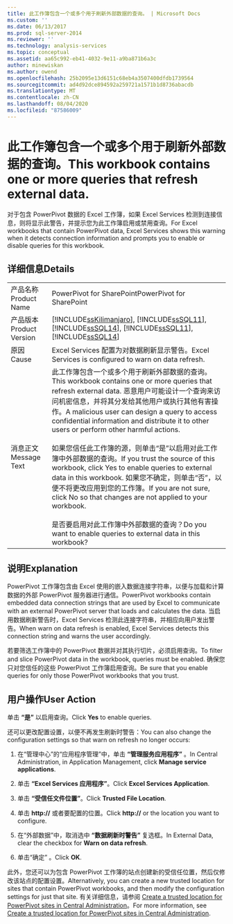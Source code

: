 ```yaml
---
title: 此工作簿包含一个或多个用于刷新外部数据的查询。 | Microsoft Docs
ms.custom: ''
ms.date: 06/13/2017
ms.prod: sql-server-2014
ms.reviewer: ''
ms.technology: analysis-services
ms.topic: conceptual
ms.assetid: aa65c992-eb41-4032-9e11-a9ba871b6a3c
author: minewiskan
ms.author: owend
ms.openlocfilehash: 25b2095e13d6151c68eb4a3507400dfdb1739564
ms.sourcegitcommit: ad4d92dce894592a259721a1571b1d8736abacdb
ms.translationtype: MT
ms.contentlocale: zh-CN
ms.lasthandoff: 08/04/2020
ms.locfileid: "87586009"
---
```

# <a name="this-workbook-contains-one-or-more-queries-that-refresh-external-data"></a><span data-ttu-id="184dc-103">此工作簿包含一个或多个用于刷新外部数据的查询。</span><span class="sxs-lookup"><span data-stu-id="184dc-103">This workbook contains one or more queries that refresh external data.</span></span>
  <span data-ttu-id="184dc-104">对于包含 PowerPivot 数据的 Excel 工作簿，如果 Excel Services 检测到连接信息，则将显示此警告，并提示您为此工作簿启用或禁用查询。</span><span class="sxs-lookup"><span data-stu-id="184dc-104">For Excel workbooks that contain PowerPivot data, Excel Services shows this warning when it detects connection information and prompts you to enable or disable queries for this workbook.</span></span>  
  
## <a name="details"></a><span data-ttu-id="184dc-105">详细信息</span><span class="sxs-lookup"><span data-stu-id="184dc-105">Details</span></span>  
  
|||  
|-|-|  
|<span data-ttu-id="184dc-106">产品名称</span><span class="sxs-lookup"><span data-stu-id="184dc-106">Product Name</span></span>|<span data-ttu-id="184dc-107">PowerPivot for SharePoint</span><span class="sxs-lookup"><span data-stu-id="184dc-107">PowerPivot for SharePoint</span></span>|  
|<span data-ttu-id="184dc-108">产品版本</span><span class="sxs-lookup"><span data-stu-id="184dc-108">Product Version</span></span>|[!INCLUDE[ssKilimanjaro](../../includes/sskilimanjaro-md.md)]<span data-ttu-id="184dc-109">, [!INCLUDE[ssSQL11](../../includes/sssql11-md.md)], [!INCLUDE[ssSQL14](../../includes/sssql14-md.md)]</span><span class="sxs-lookup"><span data-stu-id="184dc-109">, [!INCLUDE[ssSQL11](../../includes/sssql11-md.md)], [!INCLUDE[ssSQL14](../../includes/sssql14-md.md)]</span></span>|  
|<span data-ttu-id="184dc-110">原因</span><span class="sxs-lookup"><span data-stu-id="184dc-110">Cause</span></span>|<span data-ttu-id="184dc-111">Excel Services 配置为对数据刷新显示警告。</span><span class="sxs-lookup"><span data-stu-id="184dc-111">Excel Services is configured to warn on data refresh.</span></span>|  
|<span data-ttu-id="184dc-112">消息正文</span><span class="sxs-lookup"><span data-stu-id="184dc-112">Message Text</span></span>|<span data-ttu-id="184dc-113">此工作簿包含一个或多个用于刷新外部数据的查询。</span><span class="sxs-lookup"><span data-stu-id="184dc-113">This workbook contains one or more queries that refresh external data.</span></span> <span data-ttu-id="184dc-114">恶意用户可能设计一个查询来访问机密信息，并将其分发给其他用户或执行其他有害操作。</span><span class="sxs-lookup"><span data-stu-id="184dc-114">A malicious user can design a query to access confidential information and distribute it to other users or perform other harmful actions.</span></span><br /><br /> <span data-ttu-id="184dc-115">如果您信任此工作簿的源，则单击“是”以启用对此工作簿中外部数据的查询。</span><span class="sxs-lookup"><span data-stu-id="184dc-115">If you trust the source of this workbook, click Yes to enable queries to external data in this workbook.</span></span> <span data-ttu-id="184dc-116">如果您不确定，则单击“否”，以便不将更改应用到您的工作簿。</span><span class="sxs-lookup"><span data-stu-id="184dc-116">If you are not sure, click No so that changes are not applied to your workbook.</span></span><br /><br /> <span data-ttu-id="184dc-117">是否要启用对此工作簿中外部数据的查询？</span><span class="sxs-lookup"><span data-stu-id="184dc-117">Do you want to enable queries to external data in this workbook?</span></span>|  
  
## <a name="explanation"></a><span data-ttu-id="184dc-118">说明</span><span class="sxs-lookup"><span data-stu-id="184dc-118">Explanation</span></span>  
 <span data-ttu-id="184dc-119">PowerPivot 工作簿包含由 Excel 使用的嵌入数据连接字符串，以便与加载和计算数据的外部 PowerPivot 服务器进行通信。</span><span class="sxs-lookup"><span data-stu-id="184dc-119">PowerPivot workbooks contain embedded data connection strings that are used by Excel to communicate with an external PowerPivot server that loads and calculates the data.</span></span> <span data-ttu-id="184dc-120">当启用数据刷新警告时，Excel Services 检测此连接字符串，并相应向用户发出警告。</span><span class="sxs-lookup"><span data-stu-id="184dc-120">When warn on data refresh is enabled, Excel Services detects this connection string and warns the user accordingly.</span></span>  
  
 <span data-ttu-id="184dc-121">若要筛选工作簿中的 PowerPivot 数据并对其执行切片，必须启用查询。</span><span class="sxs-lookup"><span data-stu-id="184dc-121">To filter and slice PowerPivot data in the workbook, queries must be enabled.</span></span> <span data-ttu-id="184dc-122">确保您只对您信任的这些 PowerPivot 工作簿启用查询。</span><span class="sxs-lookup"><span data-stu-id="184dc-122">Be sure that you enable queries for only those PowerPivot workbooks that you trust.</span></span>  
  
## <a name="user-action"></a><span data-ttu-id="184dc-123">用户操作</span><span class="sxs-lookup"><span data-stu-id="184dc-123">User Action</span></span>  
 <span data-ttu-id="184dc-124">单击 **“是”** 以启用查询。</span><span class="sxs-lookup"><span data-stu-id="184dc-124">Click **Yes** to enable queries.</span></span>  
  
 <span data-ttu-id="184dc-125">还可以更改配置设置，以便不再发生刷新时警告：</span><span class="sxs-lookup"><span data-stu-id="184dc-125">You can also change the configuration settings so that warn on refresh no longer occurs:</span></span>  
  
1.  <span data-ttu-id="184dc-126">在“管理中心”的“应用程序管理”中，单击 **“管理服务应用程序”** 。</span><span class="sxs-lookup"><span data-stu-id="184dc-126">In Central Administration, in Application Management, click **Manage service applications**.</span></span>  
  
2.  <span data-ttu-id="184dc-127">单击 **“Excel Services 应用程序”**。</span><span class="sxs-lookup"><span data-stu-id="184dc-127">Click **Excel Services Application**.</span></span>  
  
3.  <span data-ttu-id="184dc-128">单击 **“受信任文件位置”**。</span><span class="sxs-lookup"><span data-stu-id="184dc-128">Click **Trusted File Location**.</span></span>  
  
4.  <span data-ttu-id="184dc-129">单击 **http://** 或者要配置的位置。</span><span class="sxs-lookup"><span data-stu-id="184dc-129">Click **http://** or the location you want to configure.</span></span>  
  
5.  <span data-ttu-id="184dc-130">在“外部数据”中，取消选中 **“数据刷新时警告”** 复选框。</span><span class="sxs-lookup"><span data-stu-id="184dc-130">In External Data, clear the checkbox for **Warn on data refresh**.</span></span>  
  
6.  <span data-ttu-id="184dc-131">单击“确定”  。</span><span class="sxs-lookup"><span data-stu-id="184dc-131">Click **OK**.</span></span>  
  
 <span data-ttu-id="184dc-132">此外，您还可以为包含 PowerPivot 工作簿的站点创建新的受信任位置，然后仅修改该站点的配置设置。</span><span class="sxs-lookup"><span data-stu-id="184dc-132">Alternatively, you can create a new trusted location for sites that contain PowerPivot workbooks, and then modify the configuration settings for just that site.</span></span> <span data-ttu-id="184dc-133">有关详细信息，请参阅 [Create a trusted location for PowerPivot sites in Central Administration](create-a-trusted-location-for-power-pivot-sites-in-central-administration.md)。</span><span class="sxs-lookup"><span data-stu-id="184dc-133">For more information, see [Create a trusted location for PowerPivot sites in Central Administration](create-a-trusted-location-for-power-pivot-sites-in-central-administration.md).</span></span>  
  
  
